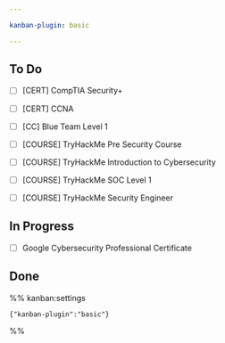 ```yaml
---

kanban-plugin: basic

---
```


## To Do

- [ ] [CERT] CompTIA Security+
- [ ] [CERT] CCNA
- [ ] [CC] Blue Team Level 1
- [ ] [COURSE] TryHackMe Pre Security Course
- [ ] [COURSE] TryHackMe Introduction to Cybersecurity
- [ ] [COURSE] TryHackMe SOC Level 1
- [ ] [COURSE] TryHackMe Security Engineer


## In Progress

- [ ] Google Cybersecurity Professional Certificate


## Done





%% kanban:settings
```
{"kanban-plugin":"basic"}
```
%%